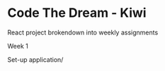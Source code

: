 # Code The Dream - Kiwi

React project brokendown into weekly assignments

Week 1

Set-up application/
